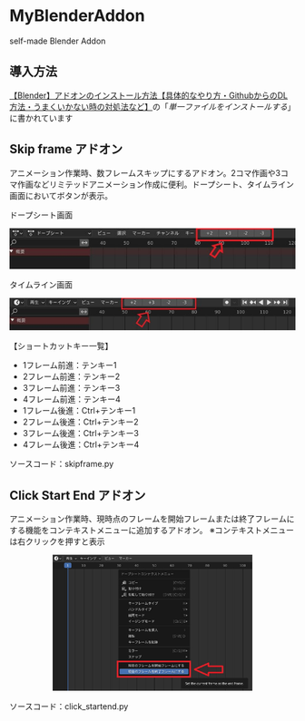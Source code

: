# MyBlenderAddon
self-made Blender Addon

## 導入方法
[【Blender】アドオンのインストール方法【具体的なやり方・GithubからのDL方法・うまくいかない時の対処法など】](https://bookyakuno.com/how-to-install-addon/)の「*単一ファイルをインストールする*」に書かれています

## Skip frame アドオン
アニメーション作業時、数フレームスキップにするアドオン。2コマ作画や3コマ作画などリミテッドアニメーション作成に便利。ドープシート、タイムライン画面においてボタンが表示。

ドープシート画面

<img src="./assets/skip_dopesheet.jpg" alt="アドオン適用時のドープシート画面">

タイムライン画面

<img src="./assets/skip_timeline.jpg" alt="アドオン適用時のタイムライン画面">

【ショートカットキー一覧】
- 1フレーム前進：テンキー1
- 2フレーム前進：テンキー2
- 3フレーム前進：テンキー3
- 4フレーム前進：テンキー4
- 1フレーム後進：Ctrl+テンキー1
- 2フレーム後進：Ctrl+テンキー2
- 3フレーム後進：Ctrl+テンキー3
- 4フレーム後進：Ctrl+テンキー4

ソースコード：skipframe.py

## Click Start End アドオン
アニメーション作業時、現時点のフレームを開始フレームまたは終了フレームにする機能をコンテキストメニューに追加するアドオン。
※コンテキストメニューは右クリックを押すと表示

<div align="center">
    <img src="./assets/set_startend.jpg" width="70%"　alt="アドオン適用時のコンテキストメニュー内">
</div>


ソースコード：click_startend.py